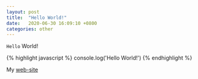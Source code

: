 ```yaml
---
layout: post
title:  "Hello World!"
date:   2020-06-30 16:09:10 +0800
categories: other
---
```

`Hello` World!

{% highlight javascript %}
console.log('Hello World!')
{% endhighlight %}

My [web-site][web-site] 

[web-site]: https://dreamyiz.github.io/
